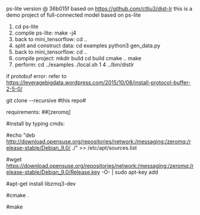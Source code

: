 ps-lite version @ 36b015f
based on https://github.com/ctliu3/dist-lr
this is a demo project of full-connected model based on ps-lite

1. cd ps-lite  
2. compile ps-lite:
     make -j4  
3. back to mini_tensorflow:
     cd ..
4. split and construct data:
     cd examples
     python3 gen_data.py
5. back to mini_tensorflow:
     cd ..
6. compile project:
     mkdir build
     cd build
     cmake ..
     make
7. perform:
     cd ../examples
     ./local.sh 1 4 ../bin/distlr

if protobuf error:
refer to https://leveragebigdata.wordpress.com/2015/10/08/install-protocol-buffer-2-5-0/


git clone --recursive #this repo#

requirements:
##[zeromq]

#install by typing cmds:

#echo "deb http://download.opensuse.org/repositories/network:/messaging:/zeromq:/release-stable/Debian_9.0/ ./" >> /etc/apt/sources.list

#wget https://download.opensuse.org/repositories/network:/messaging:/zeromq:/release-stable/Debian_9.0/Release.key -O- | sudo apt-key add

#apt-get install libzmq3-dev

#cmake .

#make
